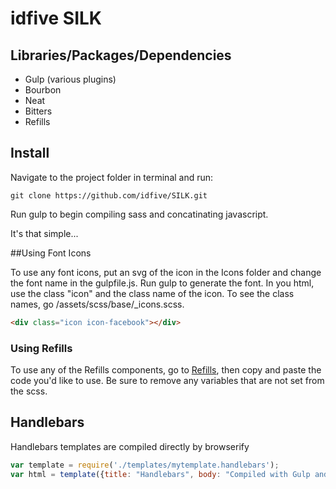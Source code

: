 # idfive SILK

## Libraries/Packages/Dependencies

* Gulp (various plugins)
* Bourbon
* Neat
* Bitters
* Refills

## Install

Navigate to the project folder in terminal and run:

	git clone https://github.com/idfive/SILK.git
	
Run gulp to begin compiling sass and concatinating javascript.

It's that simple...

##Using Font Icons

To use any font icons, put an svg of the icon in the Icons folder and change the font name in the gulpfile.js. Run gulp to generate the font. In you html, use the class "icon" and the class name of the icon. To see the class names, go /assets/scss/base/_icons.scss. 

```html
<div class="icon icon-facebook"></div>
```

### Using Refills

To use any of the Refills components, go to [Refills](http://refills.bourbon.io/ "Bourbon Refills"), then copy and paste the code you'd like to use. Be sure to remove any variables that are not set from the scss.

## Handlebars

Handlebars templates are compiled directly by browserify

```javascript
var template = require('./templates/mytemplate.handlebars');
var html = template({title: "Handlebars", body: "Compiled with Gulp and Browserify"});
